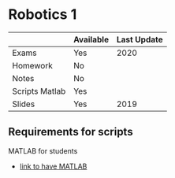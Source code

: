 # Robotics 1

|   | Available | Last Update |
| ------------- | ------------- | ------------ |
| Exams | Yes | 2020 |
| Homework  | No |  |
| Notes  | No |  |
| Scripts Matlab | Yes |
| Slides | Yes | 2019 |


## Requirements for scripts
MATLAB for students
* [link to have MATLAB](https://it.mathworks.com/academia/tah-portal/sapienza-universita-di-roma-40576534.html)


